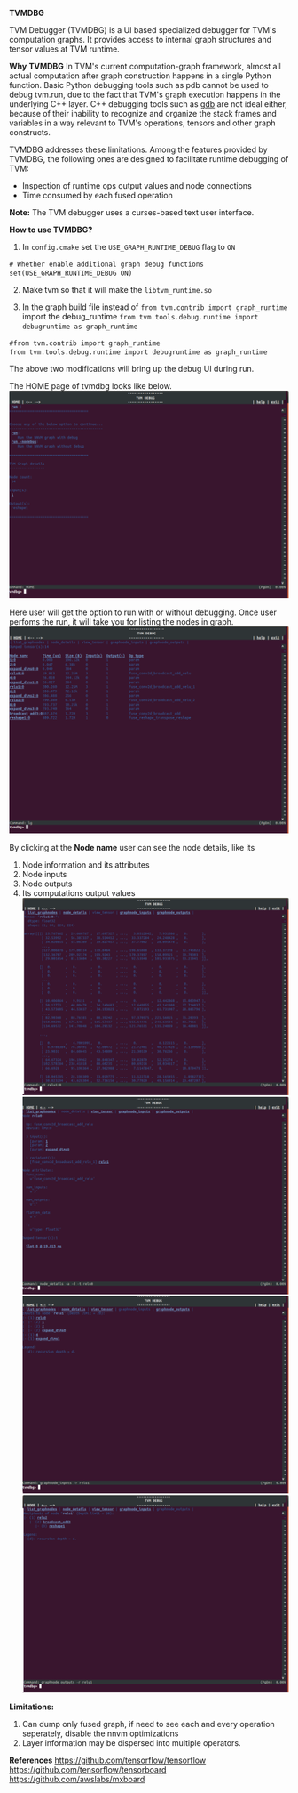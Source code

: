 **TVMDBG**

TVM Debugger (TVMDBG) is a UI based specialized debugger for TVM's computation graphs. It provides access to internal graph structures and tensor values at TVM runtime.

**Why**  **TVMDBG**
In TVM&#39;s current computation-graph framework, almost all actual computation after graph construction happens in a single Python function. Basic Python debugging tools such as pdb cannot be used to debug tvm.run, due to the fact that TVM&#39;s graph execution happens in the underlying C++ layer. C++ debugging tools such as [gdb](https://www.gnu.org/software/gdb/) are not ideal either, because of their inability to recognize and organize the stack frames and variables in a way relevant to TVM&#39;s operations, tensors and other graph constructs.

TVMDBG addresses these limitations. Among the features provided by TVMDBG, the following ones are designed to facilitate runtime debugging of TVM:
- Inspection of runtime ops output values and node connections
- Time consumed by each fused operation

**Note:** The TVM debugger uses a curses-based text user interface.

**How to use TVMDBG?**
1. In `config.cmake` set the `USE_GRAPH_RUNTIME_DEBUG` flag to `ON`
```
# Whether enable additional graph debug functions
set(USE_GRAPH_RUNTIME_DEBUG ON)
```
2. Make tvm so that it will make the `libtvm_runtime.so`

3. In the graph build file instead of `from tvm.contrib import graph_runtime` import the debug_runtime `from tvm.tools.debug.runtime import debugruntime as graph_runtime`
```
#from tvm.contrib import graph_runtime
from tvm.tools.debug.runtime import debugruntime as graph_runtime
```

The above two modifications will bring up the debug UI during run.

The HOME page of tvmdbg looks like below.
 ![](https://raw.githubusercontent.com/siju-samuel/tvmdbg/master/docs/dev/_images/tvm_dbg1.png)
 
Here user will get the option to run with or without debugging.
Once user perfoms the run, it will take you for listing the nodes in graph.
 ![](https://raw.githubusercontent.com/siju-samuel/tvmdbg/master/docs/dev/_images/tvm_dbg2.png)
 
By clicking at the **Node name** user can see the node details, like its 
1. Node information and its attributes
2. Node inputs
3. Node outputs
4. Its computations output values
 ![](https://raw.githubusercontent.com/siju-samuel/tvmdbg/master/docs/dev/_images/tvm_dbg3.png)
 ![](https://raw.githubusercontent.com/siju-samuel/tvmdbg/master/docs/dev/_images/tvm_dbg4.png)
 ![](https://raw.githubusercontent.com/siju-samuel/tvmdbg/master/docs/dev/_images/tvm_dbg5.png)
 ![](https://raw.githubusercontent.com/siju-samuel/tvmdbg/master/docs/dev/_images/tvm_dbg6.png)


**Limitations:**
1. Can dump only fused graph, if need to see each and every operation seperately, disable the nnvm optimizations
2. Layer information may be dispersed into multiple operators.

**References**
https://github.com/tensorflow/tensorflow
https://github.com/tensorflow/tensorboard
https://github.com/awslabs/mxboard
